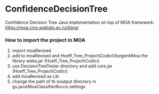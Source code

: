 # ConfidenceDecisionTree

Confidence Decision Tree Java implementation on top of MOA framework: https://moa.cms.waikato.ac.nz/blog/  

### How to import the project in MOA

1. import moaRevised
2. add to moaRevised and Hoeff_Tree_Project\Codici\SorgentiMoa the library weka.jar (Hoeff_Tree_Project\Codici)
3. use DecisionTreeTester directory and add core.jar (Hoeff_Tree_Project\Codici)
4. add moaRevised as Lib
5. change the path of th eoutput directory in gs.java\MoaClassifierRocco.settings 
